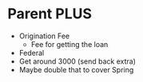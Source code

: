 # Parent PLUS
- Origination Fee 
	- Fee for getting the loan
- Federal
- Get around 3000 (send back extra)
- Maybe double that to cover Spring